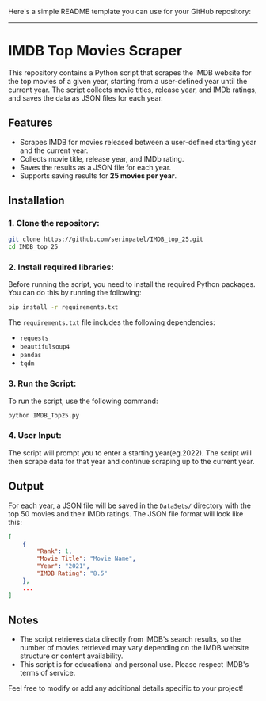 Here's a simple README template you can use for your GitHub repository:

---

# IMDB Top Movies Scraper

This repository contains a Python script that scrapes the IMDB website for the top movies of a given year, starting from a user-defined year until the current year. The script collects movie titles, release year, and IMDb ratings, and saves the data as JSON files for each year.

## Features

- Scrapes IMDB for movies released between a user-defined starting year and the current year.
- Collects movie title, release year, and IMDb rating.
- Saves the results as a JSON file for each year.
- Supports saving results for **25 movies per year**.

## Installation

### 1. Clone the repository:

```bash
git clone https://github.com/serinpatel/IMDB_top_25.git
cd IMDB_top_25
```

### 2. Install required libraries:

Before running the script, you need to install the required Python packages. You can do this by running the following:

```bash
pip install -r requirements.txt
```

The `requirements.txt` file includes the following dependencies:
- `requests`
- `beautifulsoup4`
- `pandas`
- `tqdm`

### 3. Run the Script:

To run the script, use the following command:

```bash
python IMDB_Top25.py
```

### 4. User Input:

The script will prompt you to enter a starting year(eg.2022). The script will then scrape data for that year and continue scraping up to the current year.

## Output

For each year, a JSON file will be saved in the `DataSets/` directory with the top 50 movies and their IMDb ratings. The JSON file format will look like this:

```json
[
    {
        "Rank": 1,
        "Movie Title": "Movie Name",
        "Year": "2021",
        "IMDB Rating": "8.5"
    },
    ...
]
```

## Notes

- The script retrieves data directly from IMDB's search results, so the number of movies retrieved may vary depending on the IMDB website structure or content availability.
- This script is for educational and personal use. Please respect IMDB's terms of service.


Feel free to modify or add any additional details specific to your project!
